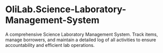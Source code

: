 # OliLab.Science-Laboratory-Management-System
A comprehensive Science Laboratory Management System. Track items, manage borrowers, and maintain a detailed log of all activities to ensure accountability and efficient lab operations.
